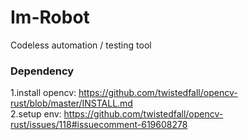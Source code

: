 # Im-Robot
Codeless automation / testing tool 
### Dependency
1.install opencv:
https://github.com/twistedfall/opencv-rust/blob/master/INSTALL.md
<br/>
2.setup env:
https://github.com/twistedfall/opencv-rust/issues/118#issuecomment-619608278
